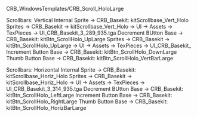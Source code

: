CRB_WindowsTemplates/CRB_Scroll_HoloLarge

Scrollbars: Vertical
    Internal Sprite -> CRB_Basekit: kitScrollbase_Vert_Holo
        Sprites -> CRB_Basekit -> kitScrollbase_Vert_Holo -> UI -> Assets -> TexPieces -> UI_CRB_Basekit_3_289_935.tga
    Decrement BUtton Base -> CRB_Basekit: kitBtn_ScrollHolo_UpLarge
        Sprites -> CRB_Basekit -> kitBtn_ScrollHolo_UpLarge -> UI -> Assets -> TexPieces -> UI_CRB_Basekit_
    Increment Button Base -> CRB_Basekit: kitBtn_ScrollHolo_DownLarge
    Thumb Button Base -> CRB_Basekit: kitBtn_ScrollHolo_VertBarLarge

Scrollbars: Horizontal
    Internal Sprite -> CRB_Basekit: kitScrollbase_Horiz_Holo
        Sprites -> CRB_Basekit -> kitScrollbase_Horiz_Holo -> UI -> Assets -> TexPieces -> UI_CRB_Basekit_3_314_935.tga
    Decrement BUtton Base -> CRB_Basekit: kitBtn_ScrollHolo_LeftLarge
    Increment Button Base -> CRB_Basekit: kitBtn_ScrollHolo_RightLarge
    Thumb Button Base -> CRB_Basekit: kitBtn_ScrollHolo_HorizBarLarge
